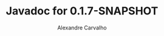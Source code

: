 ---
title: Javadoc for 0.1.7-SNAPSHOT
author: Alexandre Carvalho
menu_title: 0.1.7-SNAPSHOT
category: javadoc_docs
layout: iframe
iframe_url: /docs/0.1.7-SNAPSHOT/site/apidocs/index.html
order: 4
---